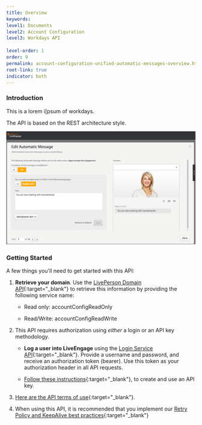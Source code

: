 ```yaml
---
title: Overview
keywords:
level1: Documents
level2: Account Configuration
level3: Workdays API

level-order: 1
order: 9
permalink: account-configuration-unified-automatic-messages-overview.html
root-link: true
indicator: both
---
```

### Introduction

This is a lorem i[psum of workdays.

The API is based on the REST architecture style.

![AutomaticMessages](img/automaticmessages.png)

### Getting Started

A few things you'll need to get started with this API:

1. **Retrieve your domain**. Use the [LivePerson Domain API](agent-domain-domain-api.html){:target="_blank"} to retrieve this information by providing the following service name:

	* Read only: accountConfigReadOnly

	* Read/Write: accountConfigReadWrite

2. This API requires authorization using _either_ a login or an API key methodology.

	* **Log a user into LiveEngage** using the [Login Service API](login-getting-started.html){:target="_blank"}. Provide a username and password, and receive an authorization token (bearer). Use this token as your authorization header in all API requests.

	* [Follow these instructions](guides-gettingstarted.html){:target="_blank"}, to create and use an API key.

3. [Here are the API terms of use](https://www.liveperson.com/policies/terms-of-use){:target="_blank"}.

4. When using this API, it is recommended that you implement our [Retry Policy and KeepAlive best practices](guides-retry-policy.html){:target="_blank"}


